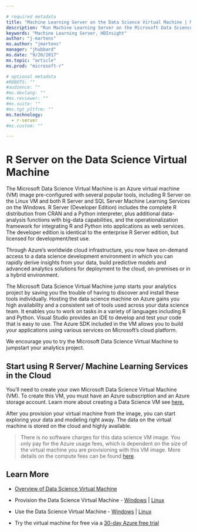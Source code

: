 ```yaml
---

# required metadata
title: "Machine Learning Server on the Data Science Virtual Machine | Microsoft Docs"
description: "Run Machine Learning Server on the Microsoft Data Science Virtual Machine"
keywords: "Machine Learning Server, HDInsight"
author: "j-martens"
ms.author: "jmartens"
manager: "jhubbard"
ms.date: "9/20/2017"
ms.topic: "article"
ms.prod: "microsoft-r"

# optional metadata
#ROBOTS: ""
#audience: ""
#ms.devlang: ""
#ms.reviewer: ""
#ms.suite: ""
#ms.tgt_pltfrm: ""
ms.technology: 
  - r-server
#ms.custom: ""

---
```


# R Server on the Data Science Virtual Machine

The Microsoft Data Science Virtual Machine is an Azure virtual machine (VM) image pre-configured with several popular tools, including R Server on the Linux VM and both R Server and SQL Server Machine Learning  Services on the Windows. R Server (Developer Edition) includes the complete R distribution from CRAN and a Python interpreter, plus additional data-analysis functions with big-data capabilities, and the operationalization framework for integrating R and Python into applications as web services. The developer edition is identical to the enterprise R Server edition, but licensed for development/test use.

Through Azure’s worldwide cloud infrastructure, you now have on-demand access to a data science development environment in which you can rapidly derive insights from your data, build predictive models and advanced analytics solutions for deployment to the cloud, on-premises or in a hybrid environment. 

The Microsoft Data Science Virtual Machine jump starts your analytics project by saving you the trouble of having to discover and install these tools individually. Hosting the data science machine on Azure gains you high availability and a consistent set of tools used across your data science team.   It enables you to work on tasks in a variety of languages including R and Python. Visual Studio provides an IDE to develop and test your code that is easy to use. The Azure SDK included in the VM allows you to build your applications using various services on Microsoft’s cloud platform. 

We encourage you to try the Microsoft Data Science Virtual Machine to jumpstart your analytics project. 

## Start using R Server/ Machine Learning Services in the Cloud

You’ll need to create your own Microsoft Data Science Virtual Machine (VM). To create this VM, you must have an Azure subscription and an Azure storage account. Learn more about creating a Data Science VM see [here.](https://docs.microsoft.com/azure/machine-learning/machine-learning-data-science-provision-vm)

After you provision your virtual machine from the image, you can start exploring your data and modeling right away. The data on the virtual machine is stored on the cloud and highly available. 

> There is no software charges for this data science VM image. You only pay for the Azure usage fees, which is dependent on the size of the virtual machine you are provisioning with this VM image. More details on the compute fees can be found  [here](https://azuremarketplace.microsoft.com/marketplace/apps/microsoft-ads.standard-data-science-vm).


## Learn More

+ [Overview of Data Science Virtual Machine](https://docs.microsoft.com/en-us/azure/machine-learning/machine-learning-data-science-virtual-machine-overview)

+ Provision the Data Science Virtual Machine - [Windows](https://docs.microsoft.com/azure/machine-learning/machine-learning-data-science-provision-vm) | [Linux](https://docs.microsoft.com/en-us/azure/machine-learning/machine-learning-data-science-dsvm-ubuntu-intro)

+ Use the Data Science Virtual Machine - [Windows](https://docs.microsoft.com/en-us/azure/machine-learning/machine-learning-data-science-vm-do-ten-things) | [Linux](https://docs.microsoft.com/en-us/azure/machine-learning/machine-learning-data-science-linux-dsvm-walkthrough)

+ Try the virtual machine for free via a [30-day Azure free trial](https://azure.microsoft.com/free/)
